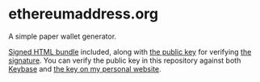 # ethereumaddress.org
A simple paper wallet generator.

[Signed HTML bundle](https://github.com/ryepdx/ethaddress.org/raw/master/index.html) included, along with [the public key](https://raw.githubusercontent.com/ryepdx/ethaddress.org/master/ryepdx.pub.asc) for verifying [the signature](https://raw.githubusercontent.com/ryepdx/ethaddress.org/master/index.html.sig). You can verify the public key in this repository against both [Keybase](https://keybase.io/ryepdx) and [the key on my personal website](http://ryepdx.com/ryepdx.gpg).
